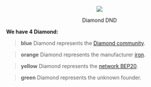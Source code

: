 <p align="center">
  <img src="https://diamonddnd.com/PWA/DND.png" />
</p>
<p align="center">Diamond DND</p>

**We have 4 Diamond:**

> **blue** Diamond represents the [Diamond community](https://diamonddnd.com/).

> **orange** Diamond represents the manufacturer [iron](https://iron.finance/).

> **yellow** Diamond represents the [network BEP20](https://www.bnbchain.org/).

> **green** Diamond represents the unknown founder.<br>



